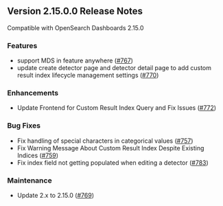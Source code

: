 ## Version 2.15.0.0 Release Notes

Compatible with OpenSearch Dashboards 2.15.0

### Features
* support MDS in feature anywhere ([#767](https://github.com/opensearch-project/anomaly-detection-dashboards-plugin/pull/767))
* update create detector page and detector detail page to add custom result index lifecycle management settings ([#770](https://github.com/opensearch-project/anomaly-detection-dashboards-plugin/pull/770))

### Enhancements
* Update Frontend for Custom Result Index Query and Fix Issues ([#772](https://github.com/opensearch-project/anomaly-detection-dashboards-plugin/pull/772))

### Bug Fixes

* Fix handling of special characters in categorical values ([#757](https://github.com/opensearch-project/anomaly-detection-dashboards-plugin/pull/757))
* Fix Warning Message About Custom Result Index Despite Existing Indices ([#759](https://github.com/opensearch-project/anomaly-detection-dashboards-plugin/pull/759))
* Fix index field not getting populated when editing a detector ([#783](https://github.com/opensearch-project/anomaly-detection-dashboards-plugin/pull/783))

### Maintenance

* Update 2.x to 2.15.0 ([#769](https://github.com/opensearch-project/anomaly-detection-dashboards-plugin/pull/769))

